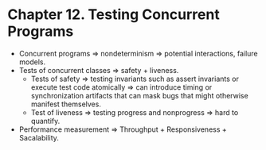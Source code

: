 # Chapter 12. Testing Concurrent Programs

* Concurrent programs => nondeterminism => potential interactions, failure models.
* Tests of concurrent classes => safety + liveness.
  * Tests of safety => testing invariants such as assert invariants or execute test code atomically => can introduce timing or synchronization artifacts that can mask bugs that might otherwise manifest themselves.
  * Test of liveness => testing progress and nonprogress => hard to quantify.
* Performance measurement => Throughput + Responsiveness + Sacalability.